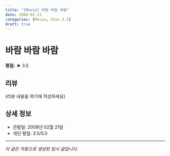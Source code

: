 ```yaml
---
title: "[Movie] 바람 바람 바람"
date: 2008-02-21
categories: [Movie, Star-3.5]
draft: true
---
```


# 바람 바람 바람

**평점:** ★ 3.5

## 리뷰

(리뷰 내용을 여기에 작성하세요)

## 상세 정보

- 관람일: 2008년 02월 21일
- 개인 평점: 3.5/5.0

---

*이 글은 자동으로 생성된 임시 글입니다.*
